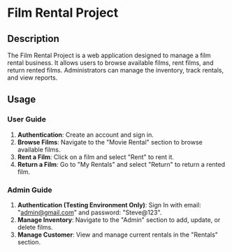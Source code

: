 # Film Rental Project

## Description
The Film Rental Project is a web application designed to manage a film rental business. It allows users to browse available films, rent films, and return rented films. Administrators can manage the inventory, track rentals, and view reports.

## Usage
### User Guide
1. **Authentication**: Create an account and sign in.
1. **Browse Films**: Navigate to the "Movie Rental" section to browse available films.
2. **Rent a Film**: Click on a film and select "Rent" to rent it.
3. **Return a Film**: Go to "My Rentals" and select "Return" to return a rented film.

### Admin Guide
1. **Authentication (Testing Environment Only)**: Sign In with email: "admin@gmail.com" and password: "Steve@123".
2. **Manage Inventory**: Navigate to the "Admin" section to add, update, or delete films.
3. **Manage Customer**: View and manage current rentals in the "Rentals" section.
